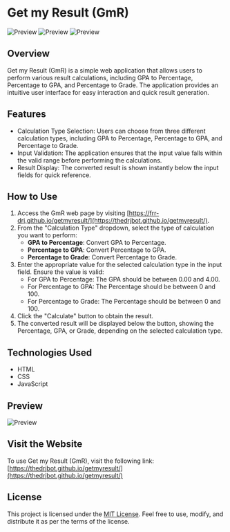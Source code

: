 # Get my Result (GmR)

![Preview](preview1.png) 
![Preview](preview2.png)
![Preview](preview3.png) 


## Overview

Get my Result (GmR) is a simple web application that allows users to perform various result calculations, including GPA to Percentage, Percentage to GPA, and Percentage to Grade. The application provides an intuitive user interface for easy interaction and quick result generation.

## Features

- Calculation Type Selection: Users can choose from three different calculation types, including GPA to Percentage, Percentage to GPA, and Percentage to Grade.
- Input Validation: The application ensures that the input value falls within the valid range before performing the calculations.
- Result Display: The converted result is shown instantly below the input fields for quick reference.

## How to Use

1. Access the GmR web page by visiting [https://frr-drj.github.io/getmyresult/](https://thedrjbot.github.io/getmyresult/).
2. From the "Calculation Type" dropdown, select the type of calculation you want to perform:
   - **GPA to Percentage**: Convert GPA to Percentage.
   - **Percentage to GPA**: Convert Percentage to GPA.
   - **Percentage to Grade**: Convert Percentage to Grade.
3. Enter the appropriate value for the selected calculation type in the input field. Ensure the value is valid:
   - For GPA to Percentage: The GPA should be between 0.00 and 4.00.
   - For Percentage to GPA: The Percentage should be between 0 and 100.
   - For Percentage to Grade: The Percentage should be between 0 and 100.
4. Click the "Calculate" button to obtain the result.
5. The converted result will be displayed below the button, showing the Percentage, GPA, or Grade, depending on the selected calculation type.

## Technologies Used

- HTML
- CSS
- JavaScript

## Preview

![Preview](preview.png)

## Visit the Website

To use Get my Result (GmR), visit the following link: [https://thedrjbot.github.io/getmyresult/](https://thedrjbot.github.io/getmyresult/)

## License

This project is licensed under the [MIT License](LICENSE). Feel free to use, modify, and distribute it as per the terms of the license.
